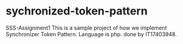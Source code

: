 # sychronized-token-pattern
SSS-Assignment1
This is a sample project of how we implement Synchronizer Token Pattern.
Language is php.
done by IT17403948.
